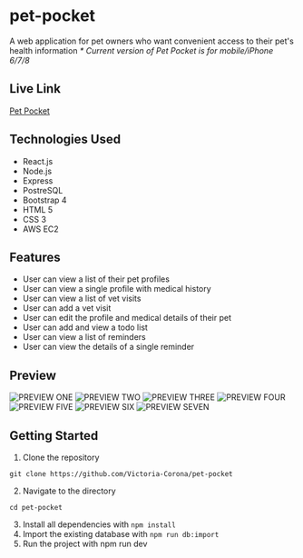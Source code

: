 # pet-pocket
A web application for pet owners who want convenient access to their pet's health information
_* Current version of Pet Pocket is for mobile/iPhone 6/7/8_

## Live Link

[Pet Pocket](https://pet-pocket.coronacoding.com/)

## Technologies Used
+ React.js
+ Node.js
+ Express
+ PostreSQL
+ Bootstrap 4
+ HTML 5
+ CSS 3
+ AWS EC2

## Features
+ User can view a list of their pet profiles
+ User can view a single profile with medical history
+ User can view a list of vet visits
+ User can add a vet visit
+ User can edit the profile and medical details of their pet
+ User can add and view a todo list
+ User can view a list of reminders
+ User can view the details of a single reminder

## Preview
![PREVIEW ONE](server/public/images/preview_1.png)
![PREVIEW TWO](server/public/images/preview_2.png)
![PREVIEW THREE](server/public/images/preview_3.png)
![PREVIEW FOUR](server/public/images/preview_4.png)
![PREVIEW FIVE](server/public/images/preview_5.png)
![PREVIEW SIX](server/public/images/preview_6.png)
![PREVIEW SEVEN](server/public/images/preview_7.png)

## Getting Started
1. Clone the repository
```
git clone https://github.com/Victoria-Corona/pet-pocket

```
2. Navigate to the directory
```
cd pet-pocket
```
3. Install all dependencies with `npm install`
4. Import the existing database with `npm run db:import`
5. Run the project with npm run dev
